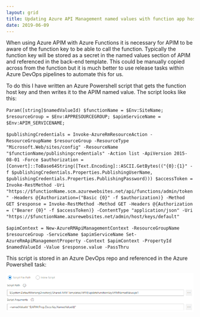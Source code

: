 ```yaml
---
layout: grid
title: Updating Azure API Management named values with function app host key
date: 2019-06-09
---
```


When using Azure APIM with Azure Functions it is necessary for APIM to be aware of the function key to be able to call the function. Typically the function key will be stored as a secret in the named values section of APIM and referenced in the back-end template. This could be manually copied across from the function but it is much better to use release tasks within Azure DevOps pipelines to automate this for us.

To do this I have written an Azure Powershell script that gets the function host key and then writes it to the APIM named value. The script looks like this:

`Param([string]$namedValueId)
$functionName = $Env:SiteName;
$resourceGroup = $Env:APPRESOURCEGROUP;
$apimServiceName = $Env:APIM_SERVICENAME;`

`$publishingCredentials = Invoke-AzureRmResourceAction -ResourceGroupName $resourceGroup -ResourceType "Microsoft.Web/sites/config" -ResourceName "$functionName/publishingcredentials" -Action list -ApiVersion 2015-08-01 -Force
$authorization = [Convert]::ToBase64String([Text.Encoding]::ASCII.GetBytes(("{0}:{1}" -f $publishingCredentials.Properties.PublishingUserName, $publishingCredentials.Properties.PublishingPassword)))
$accessToken = Invoke-RestMethod -Uri "https://$functionName.scm.azurewebsites.net/api/functions/admin/token" -Headers @{Authorization=("Basic {0}" -f $authorization)} -Method GET
$response = Invoke-RestMethod -Method GET -Headers @{Authorization = ("Bearer {0}" -f $accessToken)} -ContentType "application/json" -Uri "https://$functionName.azurewebsites.net/admin/host/keys/default"`

`$apimContext = New-AzureRMApiManagementContext -ResourceGroupName $resourceGroup -ServiceName $apimServiceName
Set-AzureRmApiManagementProperty -Context $apimContext -PropertyId $namedValueId -Value $response.value -PassThru`

This script is stored in an Azure DevOps repo and referenced in the Azure Powershell task:

![](/assets/images/devops.PNG)